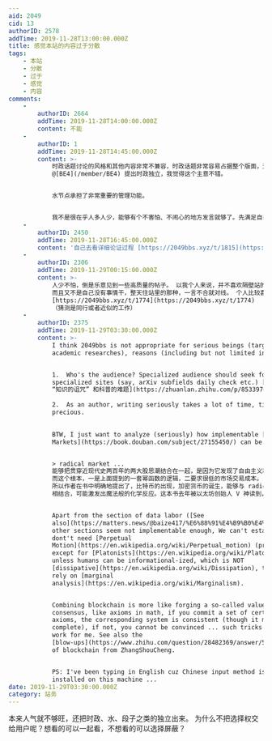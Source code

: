```yaml
---
aid: 2049
cid: 13
authorID: 2578
addTime: 2019-11-28T13:00:00.000Z
title: 感觉本站的内容过于分散
tags:
    - 本站
    - 分散
    - 过于
    - 感觉
    - 内容
comments:
    -
        authorID: 2664
        addTime: 2019-11-28T14:00:00.000Z
        content: 不能
    -
        authorID: 1
        addTime: 2019-11-28T14:45:00.000Z
        content: >-
            时政话题讨论的风格和其他内容非常不兼容，时政话题非常容易占据整个版面，这个从旧新品葱都能看出来。另外，网络政论，个人觉得有价值的内容不多，一言不合开喷得多，对方一回嘴整个版面就没法看了。因此
            @[BE4](/member/BE4) 提出时政独立，我觉得这个主意不错。


            水节点承担了非常重要的管理功能。


            我不是很在乎人多人少，能够有个不害怕、不闹心的地方发言就够了。先满足自己的需求，再想其他的。
    -
        authorID: 2450
        addTime: 2019-11-28T16:45:00.000Z
        content: '自己去看详细论证过程 [https://2049bbs.xyz/t/1815](https://2049bbs.xyz/t/1815)'
    -
        authorID: 2306
        addTime: 2019-11-29T00:15:00.000Z
        content: >-
            人少不怕，倒是乐意见到一些高质量的帖子。 以我个人来说，并不喜欢隔壁站的氛围，除了政治就是战斗，还有一些口嗨抖机灵的。。
            而且又不是自己没有事情干，整天住站里的那种，一言不合就对线。 个人比较喜欢 摆事实讲道理的帖子，比如这位老哥分分析：
            [https://2049bbs.xyz/t/1774](https://2049bbs.xyz/t/1774)
            （猜测是同行或者近似的工作）
    -
        authorID: 2375
        addTime: 2019-11-29T03:30:00.000Z
        content: >-
            I think 2049bbs is not appropriate for serious beings (targeting at
            academic researches), reasons (including but not limited in):


            1.  Who's the audience? Specialized audience should seek for
            specialized sites (say, arXiv subfields daily check etc.) [See also
            “知识的诅咒” 和科普的难题](https://zhuanlan.zhihu.com/p/85339704)
                
            2.  As an author, writing seriously takes a lot of time, time is
            precious.
                

            BTW, I just want to analyze (seriously) how implementable [Radical
            Markets](https://book.douban.com/subject/27155450/) can be.


            > radical market ...
            能够把贯穿近现代史两百年的两大股思潮结合在一起，是因为它发现了自由主义和马克思主义二者共同的那个立足「根本」。
            而这个根本，一是上面提到的一套幂函数的逻辑，二要求很低的市场交易成本。 而区块链、加密货币的价值，就是从技术上降低了转账的交易成本。
            所以作者在书中明确地提出了，比特币的出现，加密货币的诞生，能够与 radical market
            相结合，可能激发出魔法般的化学反应。这本书去年被以太坊创始人 V 神读到，他发现了这一点，于是把书介绍到了区块链行业。


            Apart from the section of data labor ([See
            also](https://matters.news/@baize417/%E6%88%91%E4%B9%B0%E4%BA%86%E4%B8%80%E7%AC%94-likecoin-%E6%88%90%E4%B8%BA%E4%BA%86-matters-%E6%89%80%E6%9C%89%E7%94%A8%E6%88%B7%E7%9A%84%E6%8A%95%E8%B5%84%E4%BA%BA-zdpuAmUucoEtJj19Wtf3Vee96dYydZZ6rSwWX7Eb3wvpHZ8Pu)),
            other sections seem not implementable enough, We can't establish &
            dont't need [Perpetual
            Motion](https://en.wikipedia.org/wiki/Perpetual_motion) (probably
            except for [Platonists](https://en.wikipedia.org/wiki/Platonist)),
            unless humans can be informational-ized, which is NOT
            [dissipative](https://en.wikipedia.org/wiki/Dissipation), thus won't
            rely on [marginal
            analysis](https://en.wikipedia.org/wiki/Marginalism).


            Combining blockchain is more like forging a so-called value
            consensus, like axioms in math, if you commit a set of certain
            axioms, the corresponding system is consistent (though it may not be
            complete), if not, you cannot be convinced ... such tricks won't
            work for me. See also the
            [blow-ups](https://www.zhihu.com/question/28482369/answer/552618992)
            of blockchain from ZhangShouCheng.


            PS: I've been typing in English cuz Chinese input method is not
            installed on this machine ...
date: 2019-11-29T03:30:00.000Z
category: 站务
---
```


本来人气就不够旺，还把时政、水、段子之类的独立出来。 为什么不把选择权交给用户呢？想看的可以一起看，不想看的可以选择屏蔽？
